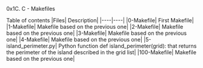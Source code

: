 0x1C. C - Makefiles

Table of contents
|Files|	Description|
|----|----|
|0-Makefile|	First Makefile|
|1-Makefile|	Makefile based on the previous one|
|2-Makefile|	Makefile based on the previous one|
|3-Makefile|	Makefile based on the previous one|
|4-Makefile|	Makefile based on the previous one|
|5-island_perimeter.py|	Python function def island_perimeter(grid): that returns the perimeter of the island described in the grid list|
|100-Makefile|	Makefile based on the previous one|
